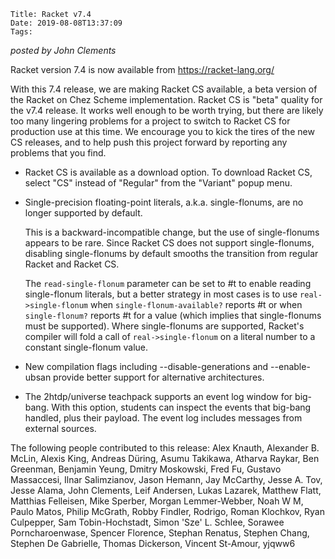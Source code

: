     Title: Racket v7.4
    Date: 2019-08-08T13:37:09
    Tags:

*posted by John Clements*

Racket version 7.4 is now available from https://racket-lang.org/

With this 7.4 release, we are making Racket CS available, a beta version
of the Racket on Chez Scheme implementation.  Racket CS is "beta"
quality for the v7.4 release. It works well enough to be worth trying,
but there are likely too many lingering problems for a project to switch
to Racket CS for production use at this time. We encourage you to kick
the tires of the new CS releases, and to help push this project forward
by reporting any problems that you find.

* Racket CS is available as a download option. To download Racket CS,
  select "CS" instead of "Regular" from the "Variant" popup menu.

* Single-precision floating-point literals, a.k.a. single-flonums, are
  no longer supported by default.

  This is a backward-incompatible change, but the use of single-flonums
  appears to be rare. Since Racket CS does not support single-flonums,
  disabling single-flonums by default smooths the transition from regular
  Racket and Racket CS.

  The `read-single-flonum` parameter can be set to #t to enable reading
  single-flonum literals, but a better strategy in most cases is to use
  `real->single-flonum` when `single-flonum-available?` reports #t or
  when `single-flonum?` reports #t for a value (which implies that
  single-flonums must be supported). Where single-flonums are supported,
  Racket's compiler will fold a call of `real->single-flonum` on a
  literal number to a constant single-flonum value.

* New compilation flags including --disable-generations and --enable-ubsan
  provide better support for alternative
  architectures.

* The 2htdp/universe teachpack supports an event log window for big-bang. 
  With this option, students can inspect the events that big-bang handled,
  plus their payload. The event log includes messages from external
  sources.

The following people contributed to this release: Alex Knauth, Alexander
B. McLin, Alexis King, Andreas Düring, Asumu Takikawa, Atharva Raykar,
Ben Greenman, Benjamin Yeung, Dmitry Moskowski, Fred Fu, Gustavo
Massaccesi, Ilnar Salimzianov, Jason Hemann, Jay McCarthy, Jesse A. Tov,
Jesse Alama, John Clements, Leif Andersen, Lukas Lazarek, Matthew Flatt,
Matthias Felleisen, Mike Sperber, Morgan Lemmer-Webber, Noah W M, Paulo
Matos, Philip McGrath, Robby Findler, Rodrigo, Roman Klochkov, Ryan
Culpepper, Sam Tobin-Hochstadt, Simon 'Sze' L. Schlee, Sorawee
Porncharoenwase, Spencer Florence, Stephan Renatus, Stephen Chang,
Stephen De Gabrielle, Thomas Dickerson, Vincent St-Amour, yjqww6

<!-- more -->

